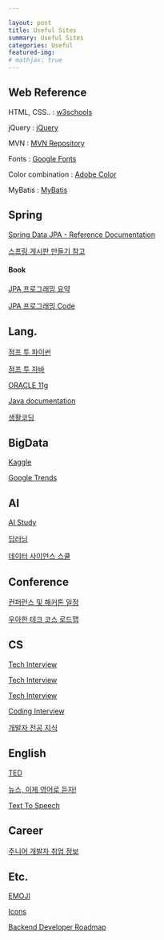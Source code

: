 ```yaml
---

layout: post
title: Useful Sites
summary: Useful Sites
categories: Useful
featured-img: 
# mathjax: true
---
```




## Web Reference

HTML, CSS.. : [w3schools](https://www.w3schools.com/)



jQuery : [jQuery](https://api.jquery.com/)

MVN : [MVN Repository](https://mvnrepository.com/)



Fonts : [Google Fonts](https://fonts.google.com/?subset=korean&selection.family=Noto+Sans+KR:wght@500&sidebar.open=true)

Color combination : [Adobe Color](https://color.adobe.com/ko/create/color-wheel)



MyBatis : [MyBatis](https://blog.mybatis.org/)



## Spring

[Spring Data JPA - Reference Documentation](https://docs.spring.io/spring-data/jpa/docs/1.8.0.RELEASE/reference/html/#jpa.repositories)

[스프링 게시판 만들기 참고](https://melonpeach.tistory.com/category/%EC%9B%B9%EA%B0%9C%EB%B0%9C/%EC%8A%A4%ED%94%84%EB%A7%81%20%EA%B2%8C%EC%8B%9C%ED%8C%90%20%EB%A7%8C%EB%93%A4%EA%B8%B0?page=1)

#### Book

[JPA 프로그래밍 요약](https://ultrakain.gitbooks.io/jpa/content/)

[JPA 프로그래밍 Code](https://github.com/holyeye/jpabook)



## Lang.

[점프 투 파이썬](https://wikidocs.net/book/1)

[점프 투 자바](https://wikidocs.net/book/31)

[ORACLE 11g](https://wikidocs.net/book/550)

[Java documentation](https://docs.oracle.com/javase/8/docs/api/)

[생활코딩](https://opentutorials.org/course/1)



## BigData

[Kaggle](https://www.kaggle.com/datasets)

[Google Trends](https://trends.google.com/trends/?geo=US)



## AI

[AI Study](http://www.aistudy.co.kr/)

[딥러닝](https://bbongcol.github.io/deep-learning-bookmarks/)

[데이터 사이언스 스쿨](https://datascienceschool.net/intro.html)



## Conference

[컨퍼런스 및 해커톤 일정](https://github.com/brave-people/Dev-Event)

[우아한 테크 코스 로드맵](https://github.com/woowacourse/roadmap)



## CS

[Tech Interview](https://github.com/JaeYeopHan/Interview_Question_for_Beginner)

[Tech Interview](https://gyoogle.dev/blog/)

[Tech Interview](https://goodgid.github.io/Prepared-for-Computer-Science/)

[Coding Interview](https://github.com/jwasham/coding-interview-university)

[개발자 전공 지식](https://github.com/gyoogle/tech-interview-for-developer)



## English

[TED](https://www.ted.com/)

[뉴스, 이제 영어로 듣자!](https://news.naver.com/main/hotissue/sectionList.nhn?mid=hot&sid1=104&cid=933879)

[Text To Speech](https://text-to-speech.imtranslator.net/speech.asp)



## Career

[주니어 개발자 취업 정보](https://github.com/jojoldu/junior-recruit-scheduler)



## Etc.

[EMOJI](https://www.webfx.com/tools/emoji-cheat-sheet/)

[Icons](https://fontello.com/)

[Backend Developer Roadmap](https://roadmap.sh/backend)